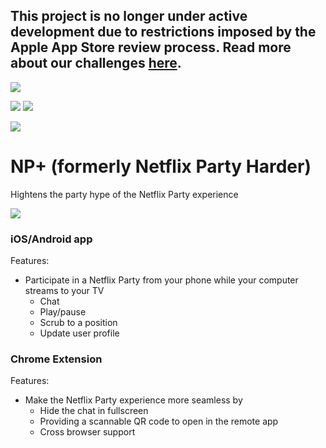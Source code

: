 ## This project is no longer under active development due to restrictions imposed by the Apple App Store review process. Read more about our challenges [here](https://medium.com/@david_shortman/hobbyists-arent-welcome-on-the-app-store-54c49f301754).

[![](https://img.shields.io/badge/dynamic/json.svg?label=r/NetflixPartyPlus%20subscribers&query=$.data.subscribers&url=https://www.reddit.com/r/NetflixPartyPlus/about.json)](https://www.reddit.com/r/NetflixPartyPlus/)

[![](https://github.com/david-shortman/netflix-party-enhancement-suite/workflows/Tests/badge.svg)](https://github.com/david-shortman/netflix-party-enhancement-suite/actions?query=workflow%3ATests) [![](https://github.com/david-shortman/netflix-party-enhancement-suite/workflows/Build/badge.svg)](https://github.com/david-shortman/netflix-party-enhancement-suite/actions?query=workflow%3ABuild)

[![](https://codecov.io/gh/david-shortman/netflix-party-enhancement-suite/branch/master/graph/badge.svg)](https://codecov.io/gh/david-shortman/netflix-party-enhancement-suite)
# NP+ (formerly Netflix Party Harder)
Hightens the party hype of the Netflix Party experience

![](https://i.imgur.com/WsSkzdi.png)

### iOS/Android app

Features:
- Participate in a Netflix Party from your phone while your computer streams to your TV
  - Chat
  - Play/pause
  - Scrub to a position
  - Update user profile

### Chrome Extension

Features:
- Make the Netflix Party experience more seamless by
  - Hide the chat in fullscreen
  - Providing a scannable QR code to open in the remote app
  - Cross browser support
 
